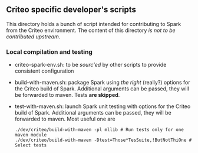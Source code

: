 ## Criteo specific developer's scripts ##

This directory holds a bunch of script intended for contributing to Spark from the Criteo environment. 
The content of this directory *is not to be contributed upstream*.

### Local compilation and testing ###

* criteo-spark-env.sh: to be *sourc'ed* by other scripts to provide consistent configuration
* build-with-maven.sh: package Spark using *the right* (really?) options for the Criteo build of Spark. 
  Additional arguments can be passed, they will be forwarded to maven. Tests **are skipped**.
* test-with-maven.sh: launch Spark unit testing with options for the Criteo build of Spark. 
  Additional arguments can be passed, they will be forwarded to maven. Most useful one are
  
  ```
  ./dev/criteo/build-with-maven -pl mllib # Run tests only for one maven module
  ./dev/criteo/build-with-maven -Dtest=Those*TesSuite,!ButNotThiOne # Select tests
  ```
